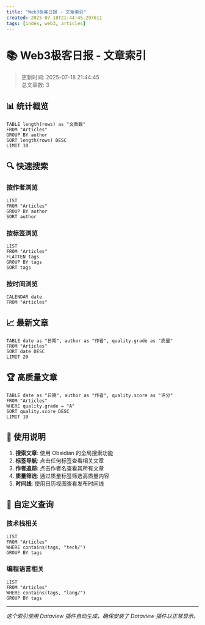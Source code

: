 ```yaml
---
title: "Web3极客日报 - 文章索引"
created: 2025-07-18T21:44:45.297611
tags: [index, web3, articles]
---
```


# 📚 Web3极客日报 - 文章索引

> 更新时间: 2025-07-18 21:44:45  
> 总文章数: 3

## 📊 统计概览

```dataview
TABLE length(rows) as "文章数"
FROM "Articles"
GROUP BY author
SORT length(rows) DESC
LIMIT 10
```

## 🔍 快速搜索

### 按作者浏览
```dataview
LIST
FROM "Articles"
GROUP BY author
SORT author
```

### 按标签浏览
```dataview
LIST
FROM "Articles"
FLATTEN tags
GROUP BY tags
SORT tags
```

### 按时间浏览
```dataview
CALENDAR date
FROM "Articles"
```

## 📈 最新文章

```dataview
TABLE date as "日期", author as "作者", quality.grade as "质量"
FROM "Articles"
SORT date DESC
LIMIT 20
```

## 🏆 高质量文章

```dataview
TABLE date as "日期", author as "作者", quality.score as "评分"
FROM "Articles"
WHERE quality.grade = "A"
SORT quality.score DESC
LIMIT 10
```

## 📝 使用说明

1. **搜索文章**: 使用 Obsidian 的全局搜索功能
2. **标签导航**: 点击任何标签查看相关文章
3. **作者追踪**: 点击作者名查看其所有文章
4. **质量筛选**: 通过质量标签筛选高质量内容
5. **时间线**: 使用日历视图查看发布时间线

## 🔧 自定义查询

### 技术栈相关
```dataview
LIST
FROM "Articles"
WHERE contains(tags, "tech/")
GROUP BY tags
```

### 编程语言相关
```dataview
LIST
FROM "Articles"
WHERE contains(tags, "lang/")
GROUP BY tags
```

---

*这个索引使用 Dataview 插件自动生成，确保安装了 Dataview 插件以正常显示。*
